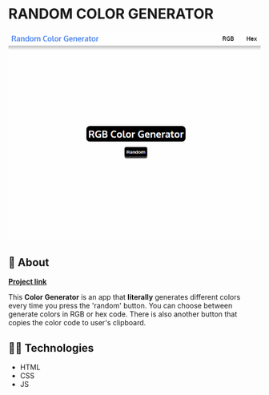 # RANDOM COLOR GENERATOR

![app working](images/gif.gif)

## 📌 About 

**[Project link](https://vithorfjm.github.io/color-generator/index.html)**

This **Color Generator** is an app that **literally** generates different colors every time you press the 'random' button. You can choose between generate colors in RGB or hex code. There is also another button that copies the color code to user's clipboard.


## 👨‍💻 Technologies

- HTML
- CSS
- JS
